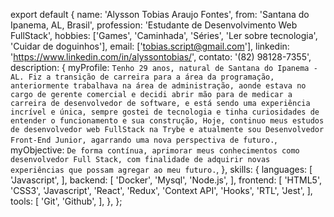export default { name: 'Alysson Tobias Araujo Fontes', from: 'Santana do Ipanema, AL, Brasil', profession: 'Estudante de Desenvolvimento Web FullStack', hobbies: ['Games', 'Caminhada', 'Séries', 'Ler sobre tecnologia', 'Cuidar de doguinhos'], email: ['tobias.script@gmail.com'], linkedin: 'https://www.linkedin.com/in/alyssontobias/', contato: '(82) 98128-7355', description: { myProfile: `Tenho 29 anos, natural de Santana do Ipanema - AL. Fiz a transição de carreira para a área da programação, anteriormente trabalhava na área de administração, aonde estava no cargo de gerente comercial e decidi abrir mão para de medicar a carreira de desenvolvedor de software, e está sendo uma experiência incrível e única, sempre gostei de tecnologia e tinha curiosidades de entender o funcionamento e sua construção, Hoje, continuo meus estudos de desenvolvedor web FullStack na Trybe e atualmente sou Desenvolvedor Front-End Junior, agarrando uma nova perspectiva de futuro.`, myObjective: `De forma contínua, aprimorar meus conhecimentos como desenvolvedor Full Stack, com finalidade de adquirir novas experiências que possam agregar ao meu futuro.`, }, skills: { languages: [ 'Javascript', ], backend: [ 'Docker', 'Mysql', 'Node.js', ], frontend: [ 'HTML5', 'CSS3', 'Javascript', 'React', 'Redux', 'Context API', 'Hooks', 'RTL', 'Jest', ], tools: [ 'Git', 'Github', ], }, };
